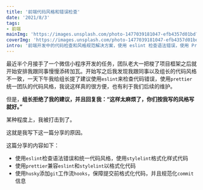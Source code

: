 ```yaml
---
title: '前端代码风格和错误检查'
date: '2021/8/3'
tags:
- 前端
mainImg: 'https://images.unsplash.com/photo-1477039181047-efb4357d01bd?crop=entropy&cs=tinysrgb&fit=max&fm=jpg&ixid=MnwxNjUyNjZ8MHwxfHJhbmRvbXx8fHx8fHx8fDE2Mjc5Mjc1MjY&ixlib=rb-1.2.1&q=80&w=1080'
coverImg: 'https://images.unsplash.com/photo-1477039181047-efb4357d01bd?crop=entropy&cs=tinysrgb&fit=max&fm=jpg&ixid=MnwxNjUyNjZ8MHwxfHJhbmRvbXx8fHx8fHx8fDE2Mjc5Mjc1MjY&ixlib=rb-1.2.1&q=80&w=400'
intro: '前端开发中的代码检查和风格规范解决方案，使用 eslint 检查语法错误，使用 Prettier 格式化代码，使用 husky 添加 git 钩子，让团队协作开发拥有更好的体验。'
---
```


最近半个月接手了一个微信小程序开发的任务，团队老大一把梭了项目框架之后就开始安排我跟同事慢慢添砖加瓦。开始写之后我发现我跟同事以及组长的代码风格不一致，一天下午我给组长提了建议使用`eslint`来检查代码错误，使用`prettier`统一团队的代码风格，我说这样真的很方便，也有利于我们后续的维护。

但是，**组长拒绝了我的建议，并且回复我：“这样太麻烦了，你们按我写的风格写就好。”**

某种程度上，我被打击到了。

这就是我写下这一篇分享的原因。

这篇分享的内容如下：

- 使用`eslint`检查语法错误和统一代码风格，使用`stylelint`格式化样式代码
- 使用`prettier`兼容`eslint`和`stylelint`以格式化代码
- 使用`husky`添加`git`工作流`hooks`，保障提交前格式化代码，并且规范化`commit`信息



